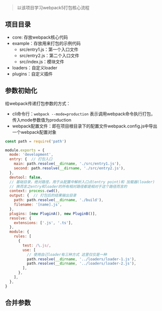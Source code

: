 > 以该项目学习webpack5打包核心流程

## 项目目录

- core: 存放webpack核心代码
- example：存放用来打包的示例代码
  - src/entry1.js：第一个入口文件
  - src/entry2.js：第二个入口文件
  - src/index.js：模块文件
- loaders：自定义loader
- plugins：自定义插件
  
## 参数初始化

给webpack传递打包参数的方式：
  - cli命令行：`webpack --mode=production`  表示调用webpack命令执行打包，传入mode参数值为production
  - webpack配置文件：即在项目根目录下的配置文件webpack.config.js中导出一个webpack配置对象
  ```javascript
  const path = require('path')

  module.exports = {
    mode: 'development',
    entry: {  // 打包入口
      main: path.resolve(__dirname, './src/entry1.js'),
      second: path.resolve(__dirname, './src/entry2.js'),
    },
    devtool: false,
    // 基础目录，绝对路径，用于从配置中解析入口点(entry point)和 加载器(loader)
    // 换而言之entry和loader的所有相对路径都是相对于这个路径而言的
    context: process.cwd(),
    output: {  // 打包后的结果输出目录
      path: path.resolve(__dirname, './build'),
      filename: '[name].js',
    },
    plugins: [new PluginA(), new PluginB()],
    resolve: {
      extensions: ['.js', '.ts'],
    },
    module: {
      rules: [
        {
          test: /\.js/,
          use: [
            // 使用自己loader有三种方式 这里仅仅是一种
            path.resolve(__dirname, '../loaders/loader-1.js'),
            path.resolve(__dirname, '../loaders/loader-2.js'),
          ],
        },
      ],
    },
  }
  ```

## 合并参数


